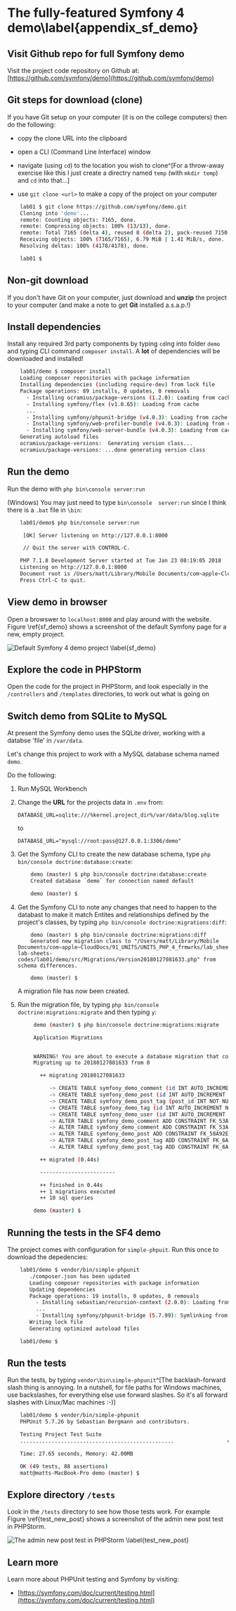 

# The fully-featured Symfony 4 demo\label{appendix_sf_demo}

## Visit Github repo for full Symfony demo
Visit the project code repository on Github at: [https://github.com/symfony/demo](https://github.com/symfony/demo)

## Git steps for download (clone)
If you have Git setup on your computer (it is on the college computers) then do the following:

- copy the clone URL into the clipboard

- open a CLI (Command Line Interface) window

- navigate (using `cd`) to the location you wish to clone^[For a throw-away exercise like this I just create a directry named `temp` (with `mkdir temp`) and `cd` into that...]

- use `git clone <url>` to make a copy of the project on your computer

```bash
    lab01 $ git clone https://github.com/symfony/demo.git
    Cloning into 'demo'...
    remote: Counting objects: 7165, done.
    remote: Compressing objects: 100% (13/13), done.
    remote: Total 7165 (delta 4), reused 8 (delta 2), pack-reused 7150
    Receiving objects: 100% (7165/7165), 6.79 MiB | 1.41 MiB/s, done.
    Resolving deltas: 100% (4178/4178), done.

    lab01 $
```

## Non-git download
If you don't have Git on your computer, just download and **unzip** the project to your computer (and make a note to get **Git** installed a.s.a.p.!)

## Install dependencies
Install any required 3rd party components by typing `cd`ing into folder `demo` and typing CLI command `composer install`. A **lot** of dependencies will be downloaded and installed!

```bash
    lab01/demo $ composer install
    Loading composer repositories with package information
    Installing dependencies (including require-dev) from lock file
    Package operations: 89 installs, 0 updates, 0 removals
      - Installing ocramius/package-versions (1.2.0): Loading from cache
      - Installing symfony/flex (v1.0.65): Loading from cache
      ...
      - Installing symfony/phpunit-bridge (v4.0.3): Loading from cache
      - Installing symfony/web-profiler-bundle (v4.0.3): Loading from cache
      - Installing symfony/web-server-bundle (v4.0.3): Loading from cache
    Generating autoload files
    ocramius/package-versions:  Generating version class...
    ocramius/package-versions: ...done generating version class

```

## Run the demo
Run the demo with `php bin\console server:run`

(Windows) You may just need to type `bin\console  server:run` since I think there is a `.bat` file in `\bin`:

```bash
    lab01/demo$ php bin/console server:run

     [OK] Server listening on http://127.0.0.1:8000

     // Quit the server with CONTROL-C.

    PHP 7.1.8 Development Server started at Tue Jan 23 08:19:05 2018
    Listening on http://127.0.0.1:8000
    Document root is /Users/matt/Library/Mobile Documents/com~apple~CloudDocs/91_UNITS/UNITS_PHP_4_frmwrks/lab_sheets/web3-lab-sheets-codes/lab01/demo/public
    Press Ctrl-C to quit.
```

## View demo in browser
Open a browswer to `localhost:8000` and play around with the website. Figure \ref{sf_demo} shows a screenshot of the default Symfony page for a new, empty project.

![Default Symfony 4 demo project \label{sf_demo}](./03_figures/app02_sfdemo/sf_demo.png)

## Explore the code in PHPStorm
 Open the code for the project in PHPStorm, and look especially in the `/controllers` and `/templates` directories, to work out what is going on


## Switch demo from SQLite to MySQL

At present the Symfony demo uses the SQLite driver, working with a databse 'file' in `/var/data`.

Let's change this project to work with a MySQL database schema named `demo`.

Do the following:

1. Run MySQL Workbench

2. Change the **URL** for the projects data in `.env` from:

    ```DATABASE_URL=sqlite:///%kernel.project_dir%/var/data/blog.sqlite```

    to

    ```DATABASE_URL="mysql://root:pass@127.0.0.1:3306/demo"```

3. Get the Symfony CLI to create the new database schema, type `php bin/console doctrine:database:create`:

    ```bash
        demo (master) $ php bin/console doctrine:database:create
        Created database `demo` for connection named default

        demo (master) $
    ```

4. Get the Symfony CLI to note any changes that need to happen to the databast to make it match Entites and relationships defined by the project's classes, by typing `php bin/console doctrine:migrations:diff`:

    ```
        demo (master) $ php bin/console doctrine:migrations:diff
        Generated new migration class to "/Users/matt/Library/Mobile Documents/com~apple~CloudDocs/91_UNITS/UNITS_PHP_4_frmwrks/lab_sheets/web3-lab-sheets-codes/lab01/demo/src/Migrations/Version20180127081633.php" from schema differences.

        demo (master) $
    ```

    A migration file has now been created.

5. Run the migration file, by typing `php bin/console doctrine:migrations:migrate` and then typing `y`:

   ```bash
        demo (master) $ php bin/console doctrine:migrations:migrate

        Application Migrations


        WARNING! You are about to execute a database migration that could result in schema changes and data lost. Are you sure you wish to continue? (y/n)y
        Migrating up to 20180127081633 from 0

          ++ migrating 20180127081633

             -> CREATE TABLE symfony_demo_comment (id INT AUTO_INCREMENT NOT NULL, post_id INT NOT NULL, author_id INT NOT NULL, content LONGTEXT NOT NULL, published_at DATETIME NOT NULL, INDEX IDX_53AD8F834B89032C (post_id), INDEX IDX_53AD8F83F675F31B (author_id), PRIMARY KEY(id)) DEFAULT CHARACTER SET utf8 COLLATE utf8_unicode_ci ENGINE = InnoDB
             -> CREATE TABLE symfony_demo_post (id INT AUTO_INCREMENT NOT NULL, author_id INT NOT NULL, title VARCHAR(255) NOT NULL, slug VARCHAR(255) NOT NULL, summary VARCHAR(255) NOT NULL, content LONGTEXT NOT NULL, published_at DATETIME NOT NULL, INDEX IDX_58A92E65F675F31B (author_id), PRIMARY KEY(id)) DEFAULT CHARACTER SET utf8 COLLATE utf8_unicode_ci ENGINE = InnoDB
             -> CREATE TABLE symfony_demo_post_tag (post_id INT NOT NULL, tag_id INT NOT NULL, INDEX IDX_6ABC1CC44B89032C (post_id), INDEX IDX_6ABC1CC4BAD26311 (tag_id), PRIMARY KEY(post_id, tag_id)) DEFAULT CHARACTER SET utf8 COLLATE utf8_unicode_ci ENGINE = InnoDB
             -> CREATE TABLE symfony_demo_tag (id INT AUTO_INCREMENT NOT NULL, name VARCHAR(255) NOT NULL, UNIQUE INDEX UNIQ_4D5855405E237E06 (name), PRIMARY KEY(id)) DEFAULT CHARACTER SET utf8 COLLATE utf8_unicode_ci ENGINE = InnoDB
             -> CREATE TABLE symfony_demo_user (id INT AUTO_INCREMENT NOT NULL, full_name VARCHAR(255) NOT NULL, username VARCHAR(255) NOT NULL, email VARCHAR(255) NOT NULL, password VARCHAR(255) NOT NULL, roles LONGTEXT NOT NULL COMMENT '(DC2Type:json)', UNIQUE INDEX UNIQ_8FB094A1F85E0677 (username), UNIQUE INDEX UNIQ_8FB094A1E7927C74 (email), PRIMARY KEY(id)) DEFAULT CHARACTER SET utf8 COLLATE utf8_unicode_ci ENGINE = InnoDB
             -> ALTER TABLE symfony_demo_comment ADD CONSTRAINT FK_53AD8F834B89032C FOREIGN KEY (post_id) REFERENCES symfony_demo_post (id)
             -> ALTER TABLE symfony_demo_comment ADD CONSTRAINT FK_53AD8F83F675F31B FOREIGN KEY (author_id) REFERENCES symfony_demo_user (id)
             -> ALTER TABLE symfony_demo_post ADD CONSTRAINT FK_58A92E65F675F31B FOREIGN KEY (author_id) REFERENCES symfony_demo_user (id)
             -> ALTER TABLE symfony_demo_post_tag ADD CONSTRAINT FK_6ABC1CC44B89032C FOREIGN KEY (post_id) REFERENCES symfony_demo_post (id) ON DELETE CASCADE
             -> ALTER TABLE symfony_demo_post_tag ADD CONSTRAINT FK_6ABC1CC4BAD26311 FOREIGN KEY (tag_id) REFERENCES symfony_demo_tag (id) ON DELETE CASCADE

          ++ migrated (0.44s)

          ------------------------

          ++ finished in 0.44s
          ++ 1 migrations executed
          ++ 10 sql queries

        demo (master) $
   ```

## Running the tests in the SF4 demo

 The project comes with configuration for `simple-phpuit`. Run this once to download the depedencies:

```bash
    lab01/demo $ vendor/bin/simple-phpunit
       ./composer.json has been updated
       Loading composer repositories with package information
       Updating dependencies
       Package operations: 19 installs, 0 updates, 0 removals
         - Installing sebastian/recursion-context (2.0.0): Loading from cache
         ...
         - Installing symfony/phpunit-bridge (5.7.99): Symlinking from /Users/matt/lab01/demo/vendor/symfony/phpunit-bridge
       Writing lock file
       Generating optimized autoload files

    lab01/demo $

```

## Run the tests

Run the tests, by typing `vendor\bin\simple-phpunit`^[The backlash-forward slash thing is annoying. In a nutshell, for file paths for Windows machines, use backslashes, for everything else use forward slashes. So it's all forward slashes with Linux/Mac machines :-)]

```bash
    lab01/demo $ vendor/bin/simple-phpunit
    PHPUnit 5.7.26 by Sebastian Bergmann and contributors.

    Testing Project Test Suite
    .................................................                 49 / 49 (100%)

    Time: 27.65 seconds, Memory: 42.00MB

    OK (49 tests, 88 assertions)
    matt@matts-MacBook-Pro demo (master) $

```


## Explore directory `/tests`
Look in the `/tests` directory to see how those tests work. For example Figure \ref{test_new_post} shows a screenshot of the admin new post test in PHPStorm.

![The admin new post test in PHPStorm \label{test_new_post}](./03_figures/app03_test/new_post.png)

## Learn more

Learn more about PHPUnit testing and Symfony by visiting:

- [https://symfony.com/doc/current/testing.html](https://symfony.com/doc/current/testing.html)

